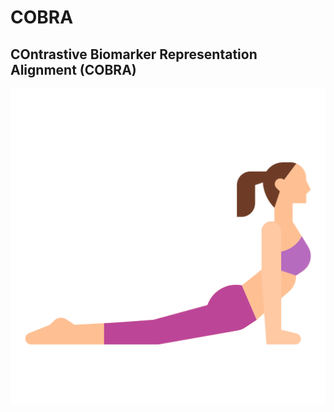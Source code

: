 # COBRA
## COntrastive Biomarker Representation Alignment (COBRA)
![failed loading the image](cobra.png)
